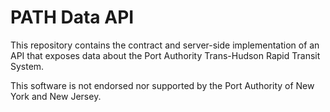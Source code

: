 # PATH Data API

This repository contains the contract and server-side implementation of an API that exposes data about the Port Authority Trans-Hudson Rapid Transit System.

This software is not endorsed nor supported by the Port Authority of New York and New Jersey.
